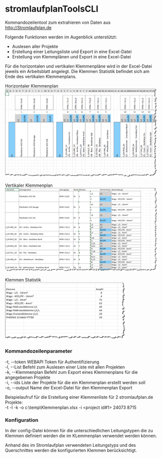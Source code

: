 # stromlaufplanToolsCLI
Kommandozeilentool zum extrahieren von Daten aus <http://Stromlaufplan.de>

Folgende Funktionen werden im Augenblick unterstützt:
- Auslesen aller Projekte
- Erstellung einer Leitungsliste und Export in eine Excel-Datei
- Erstellung von Klemmplänen und Export in eine Excel-Datei

Für die horizontalen und vertikalen Klemmenpläne wird in der Excel-Datei jeweils ein Arbeitsblatt angelegt. Die Klemmen Statistik befindet sich am Ende des vertikalen Klemmenplans.

Horizontaler Klemmenplan
<img alt="Horizontaler Klemmenplan" src="/doc/images/Klemmenplan-Horizontal.png" width="700">

Vertikaler Klemmenplan<br>
<img alt="Vertikaler Klemmenplan" src="/doc/images/Klemmenplan-Vertikal.png" width="700">

Klemmen Statistik<br>
<img alt="Klemmenplan Statistik" src="/doc/images/Klemmenplan-Statistik.png" width="400">

### Kommandozeilenparameter
-t, --token         WEBAPI Token für Authentifizierung<br>
-l, --List          Befehl zum Auslesen einer Liste mit allen Projekten<br>
-k, --Klemmenplan   Befehl zum Export eines Klemmenplans für die angegebenen Projekte<br>
-i, --ids           Liste der Projekte für die ein Klemmenplan erstellt werden soll<br>
-o, --output        Name der Excel-Datei für den Klemmenplan Export<br>

Beispielaufruf für die Erstellung einer Klemmenliste für 2 stromlaufplan.de Projekte:<br>
-t <token> -l -k -o c:\temp\Klemmenplan.xlsx -i <project id#1> 24073 8715

### Konfiguration
In der config-Datei können für die unterschiedlichen Leitungstypen die zu Klemmen definiert werden die im KLemmenplan verwendet werden können.

Anhand des im Stromlaufplan verwendeten Leitungstyps und des Querschnittes werden die konfigurierten Klemmen berücksichtigt.
